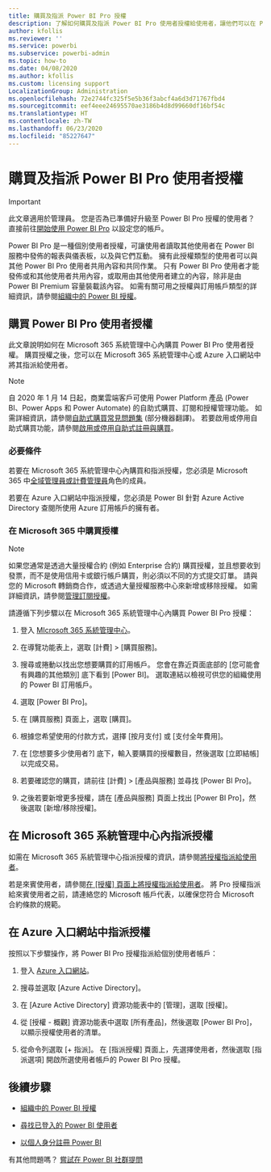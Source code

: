 ```yaml
---
title: 購買及指派 Power BI Pro 授權
description: 了解如何購買及指派 Power BI Pro 使用者授權給使用者，讓他們可以在 Power BI 服務中存取內容並與其他人共同作業。
author: kfollis
ms.reviewer: ''
ms.service: powerbi
ms.subservice: powerbi-admin
ms.topic: how-to
ms.date: 04/08/2020
ms.author: kfollis
ms.custom: licensing support
LocalizationGroup: Administration
ms.openlocfilehash: 72e2744fc325f5e5b36f3abcf4a6d3d71767fbd4
ms.sourcegitcommit: eef4eee24695570ae3186b4d8d99660df16bf54c
ms.translationtype: HT
ms.contentlocale: zh-TW
ms.lasthandoff: 06/23/2020
ms.locfileid: "85227647"
---
```

# <a name="purchase-and-assign-power-bi-pro-user-licenses"></a>購買及指派 Power BI Pro 使用者授權

>[!IMPORTANT]
>此文章適用於管理員。 您是否為已準備好升級至 Power BI Pro 授權的使用者？ 直接前往[開始使用 Power BI Pro](https://go.microsoft.com/fwlink/?LinkId=2106428&clcid=0x409&cmpid=pbidocs-purchasing-power-bi-pro) 以設定您的帳戶。

Power BI Pro 是一種個別使用者授權，可讓使用者讀取其他使用者在 Power BI 服務中發佈的報表與儀表板，以及與它們互動。 擁有此授權類型的使用者可以與其他 Power BI Pro 使用者共用內容和共同作業。 只有 Power BI Pro 使用者才能發佈或和其他使用者共用內容，或取用由其他使用者建立的內容，除非是由 Power BI Premium 容量裝載該內容。 如需有關可用之授權與訂用帳戶類型的詳細資訊，請參閱[組織中的 Power BI 授權](service-admin-licensing-organization.md)。

## <a name="purchase-power-bi-pro-user-licenses"></a>購買 Power BI Pro 使用者授權

此文章說明如何在 Microsoft 365 系統管理中心內購買 Power BI Pro 使用者授權。 購買授權之後，您可以在 Microsoft 365 系統管理中心或 Azure 入口網站中將其指派給使用者。

> [!NOTE]
> 自 2020 年 1 月 14 日起，商業雲端客戶可使用 Power Platform 產品 (Power BI、Power Apps 和 Power Automate) 的自助式購買、訂閱和授權管理功能。 如需詳細資訊，請參閱[自助式購買常見問題集](https://docs.microsoft.com/microsoft-365/commerce/subscriptions/self-service-purchase-faq) \(部分機器翻譯\)。 若要啟用或停用自助式購買功能，請參閱[啟用或停用自助式註冊與購買](/service-admin-disable-self-service.md)。

### <a name="prerequisites"></a>必要條件

若要在 Microsoft 365 系統管理中心內購買和指派授權，您必須是 Microsoft 365 中[全域管理員或計費管理員](https://support.office.com/article/about-office-365-admin-roles-da585eea-f576-4f55-a1e0-87090b6aaa9d)角色的成員。

若要在 Azure 入口網站中指派授權，您必須是 Power BI 針對 Azure Active Directory 查閱所使用 Azure 訂用帳戶的擁有者。

### <a name="purchase-licenses-in-microsoft-365"></a>在 Microsoft 365 中購買授權

> [!NOTE]
> 如果您通常是透過大量授權合約 (例如 Enterprise 合約) 購買授權，並且想要收到發票，而不是使用信用卡或銀行帳戶購買，則必須以不同的方式提交訂單。 請與您的 Microsoft 轉銷商合作，或透過大量授權服務中心來新增或移除授權。 如需詳細資訊，請參閱[管理訂閱授權](https://docs.microsoft.com/microsoft-365/commerce/licenses/buy-licenses?view=o365-worldwide)。

請遵循下列步驟以在 Microsoft 365 系統管理中心內購買 Power BI Pro 授權：

1. 登入 [MIcrosoft 365 系統管理中心](https://admin.microsoft.com)。

2. 在導覽功能表上，選取 [計費] > [購買服務]。

3. 搜尋或捲動以找出您想要購買的訂用帳戶。 您會在靠近頁面底部的 [您可能會有興趣的其他類別] 底下看到 [Power BI]。 選取連結以檢視可供您的組織使用的 Power BI 訂用帳戶。

4. 選取 [Power BI Pro]。

5. 在 [購買服務] 頁面上，選取 [購買]。

6. 根據您希望使用的付款方式，選擇 [按月支付] 或 [支付全年費用]。

7. 在 [您想要多少使用者?] 底下，輸入要購買的授權數目，然後選取 [立即結帳] 以完成交易。

8. 若要確認您的購買，請前往 [計費] > [產品與服務] 並尋找 [Power BI Pro]。

9. 之後若要新增更多授權，請在 [產品與服務] 頁面上找出 [Power BI Pro]，然後選取 [新增/移除授權]。


## <a name="assign-licenses-in-the-microsoft-365-admin-center"></a>在 Microsoft 365 系統管理中心內指派授權

如需在 Microsoft 365 系統管理中心指派授權的資訊，請參閱[將授權指派給使用者](/office365/admin/manage/assign-licenses-to-users)。

若是來賓使用者，請參閱[在 [授權] 頁面上將授權指派給使用者](/office365/admin/manage/assign-licenses-to-users#assign-licenses-to-users-on-the-licenses-page)。 將 Pro 授權指派給來賓使用者之前，請連絡您的 Microsoft 帳戶代表，以確保您符合 Microsoft 合約條款的規範。

## <a name="assign-licenses-in-the-azure-portal"></a>在 Azure 入口網站中指派授權

按照以下步驟操作，將 Power BI Pro 授權指派給個別使用者帳戶：

1. 登入 [Azure 入口網站](https://portal.azure.com/)。

2. 搜尋並選取 [Azure Active Directory]。

3. 在 [Azure Active Directory] 資源功能表中的 [管理]，選取 [授權]。

4. 從 [授權 - 概觀] 資源功能表中選取 [所有產品]，然後選取 [Power BI Pro]，以顯示授權使用者的清單。

5. 從命令列選取 [+ 指派]。 在 [指派授權] 頁面上，先選擇使用者，然後選取 [指派選項] 開啟所選使用者帳戶的 Power BI Pro 授權。

## <a name="next-steps"></a>後續步驟

- [組織中的 Power BI 授權](service-admin-licensing-organization.md)

 - [尋找已登入的 Power BI 使用者](service-admin-access-usage.md)

 - [以個人身分註冊 Power BI](../fundamentals/service-self-service-signup-for-power-bi.md)

有其他問題嗎？ [嘗試在 Power BI 社群提問](https://community.powerbi.com/)
